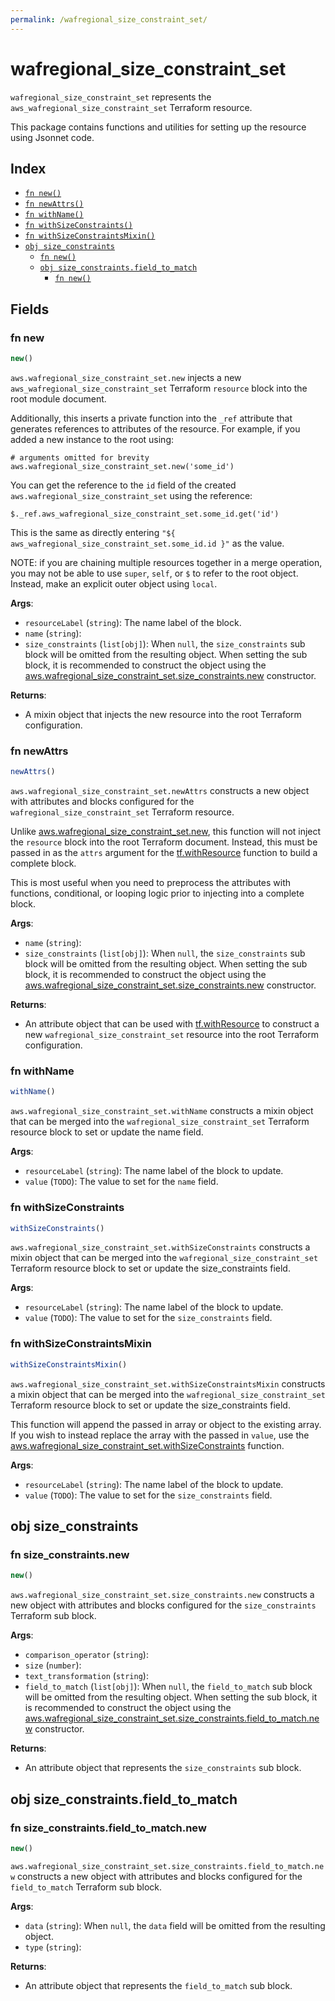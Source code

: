 ```yaml
---
permalink: /wafregional_size_constraint_set/
---
```


# wafregional_size_constraint_set

`wafregional_size_constraint_set` represents the `aws_wafregional_size_constraint_set` Terraform resource.



This package contains functions and utilities for setting up the resource using Jsonnet code.


## Index

* [`fn new()`](#fn-new)
* [`fn newAttrs()`](#fn-newattrs)
* [`fn withName()`](#fn-withname)
* [`fn withSizeConstraints()`](#fn-withsizeconstraints)
* [`fn withSizeConstraintsMixin()`](#fn-withsizeconstraintsmixin)
* [`obj size_constraints`](#obj-size_constraints)
  * [`fn new()`](#fn-size_constraintsnew)
  * [`obj size_constraints.field_to_match`](#obj-size_constraintsfield_to_match)
    * [`fn new()`](#fn-size_constraintsfield_to_matchnew)

## Fields

### fn new

```ts
new()
```


`aws.wafregional_size_constraint_set.new` injects a new `aws_wafregional_size_constraint_set` Terraform `resource`
block into the root module document.

Additionally, this inserts a private function into the `_ref` attribute that generates references to attributes of the
resource. For example, if you added a new instance to the root using:

    # arguments omitted for brevity
    aws.wafregional_size_constraint_set.new('some_id')

You can get the reference to the `id` field of the created `aws.wafregional_size_constraint_set` using the reference:

    $._ref.aws_wafregional_size_constraint_set.some_id.get('id')

This is the same as directly entering `"${ aws_wafregional_size_constraint_set.some_id.id }"` as the value.

NOTE: if you are chaining multiple resources together in a merge operation, you may not be able to use `super`, `self`,
or `$` to refer to the root object. Instead, make an explicit outer object using `local`.

**Args**:
  - `resourceLabel` (`string`): The name label of the block.
  - `name` (`string`): 
  - `size_constraints` (`list[obj]`):  When `null`, the `size_constraints` sub block will be omitted from the resulting object. When setting the sub block, it is recommended to construct the object using the [aws.wafregional_size_constraint_set.size_constraints.new](#fn-wafregionalsizeconstraintsetsizeconstraintsnew) constructor.

**Returns**:
- A mixin object that injects the new resource into the root Terraform configuration.


### fn newAttrs

```ts
newAttrs()
```


`aws.wafregional_size_constraint_set.newAttrs` constructs a new object with attributes and blocks configured for the `wafregional_size_constraint_set`
Terraform resource.

Unlike [aws.wafregional_size_constraint_set.new](#fn-wafregionalsizeconstraintsetnew), this function will not inject the `resource`
block into the root Terraform document. Instead, this must be passed in as the `attrs` argument for the
[tf.withResource](https://github.com/tf-libsonnet/core/tree/main/docs#fn-withresource) function to build a complete block.

This is most useful when you need to preprocess the attributes with functions, conditional, or looping logic prior to
injecting into a complete block.

**Args**:
  - `name` (`string`): 
  - `size_constraints` (`list[obj]`):  When `null`, the `size_constraints` sub block will be omitted from the resulting object. When setting the sub block, it is recommended to construct the object using the [aws.wafregional_size_constraint_set.size_constraints.new](#fn-wafregionalsizeconstraintsetsizeconstraintsnew) constructor.

**Returns**:
  - An attribute object that can be used with [tf.withResource](https://github.com/tf-libsonnet/core/tree/main/docs#fn-withresource) to construct a new `wafregional_size_constraint_set` resource into the root Terraform configuration.


### fn withName

```ts
withName()
```

`aws.wafregional_size_constraint_set.withName` constructs a mixin object that can be merged into the `wafregional_size_constraint_set`
Terraform resource block to set or update the name field.



**Args**:
  - `resourceLabel` (`string`): The name label of the block to update.
  - `value` (`TODO`): The value to set for the `name` field.


### fn withSizeConstraints

```ts
withSizeConstraints()
```

`aws.wafregional_size_constraint_set.withSizeConstraints` constructs a mixin object that can be merged into the `wafregional_size_constraint_set`
Terraform resource block to set or update the size_constraints field.



**Args**:
  - `resourceLabel` (`string`): The name label of the block to update.
  - `value` (`TODO`): The value to set for the `size_constraints` field.


### fn withSizeConstraintsMixin

```ts
withSizeConstraintsMixin()
```

`aws.wafregional_size_constraint_set.withSizeConstraintsMixin` constructs a mixin object that can be merged into the `wafregional_size_constraint_set`
Terraform resource block to set or update the size_constraints field.

This function will append the passed in array or object to the existing array. If you wish
to instead replace the array with the passed in `value`, use the [aws.wafregional_size_constraint_set.withSizeConstraints](TODO)
function.


**Args**:
  - `resourceLabel` (`string`): The name label of the block to update.
  - `value` (`TODO`): The value to set for the `size_constraints` field.


## obj size_constraints



### fn size_constraints.new

```ts
new()
```


`aws.wafregional_size_constraint_set.size_constraints.new` constructs a new object with attributes and blocks configured for the `size_constraints`
Terraform sub block.



**Args**:
  - `comparison_operator` (`string`): 
  - `size` (`number`): 
  - `text_transformation` (`string`): 
  - `field_to_match` (`list[obj]`):  When `null`, the `field_to_match` sub block will be omitted from the resulting object. When setting the sub block, it is recommended to construct the object using the [aws.wafregional_size_constraint_set.size_constraints.field_to_match.new](#fn-sizeconstraintsfieldtomatchnew) constructor.

**Returns**:
  - An attribute object that represents the `size_constraints` sub block.


## obj size_constraints.field_to_match



### fn size_constraints.field_to_match.new

```ts
new()
```


`aws.wafregional_size_constraint_set.size_constraints.field_to_match.new` constructs a new object with attributes and blocks configured for the `field_to_match`
Terraform sub block.



**Args**:
  - `data` (`string`):  When `null`, the `data` field will be omitted from the resulting object.
  - `type` (`string`): 

**Returns**:
  - An attribute object that represents the `field_to_match` sub block.
